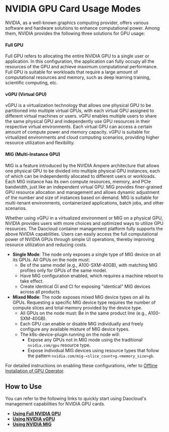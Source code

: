 # NVIDIA GPU Card Usage Modes

NVIDIA, as a well-known graphics computing provider, offers various software and hardware solutions to enhance computational power. Among them, NVIDIA provides the following three solutions for GPU usage:

#### Full GPU

Full GPU refers to allocating the entire NVIDIA GPU to a single user or application. In this configuration, the application can fully occupy all the resources of the GPU and achieve maximum computational performance. Full GPU is suitable for workloads that require a large amount of computational resources and memory, such as deep learning training, scientific computing, etc.

#### vGPU (Virtual GPU)

vGPU is a virtualization technology that allows one physical GPU to be partitioned into multiple virtual GPUs, with each virtual GPU assigned to different virtual machines or users. vGPU enables multiple users to share the same physical GPU and independently use GPU resources in their respective virtual environments. Each virtual GPU can access a certain amount of compute power and memory capacity. vGPU is suitable for virtualized environments and cloud computing scenarios, providing higher resource utilization and flexibility.

#### MIG (Multi-Instance GPU)

MIG is a feature introduced by the NVIDIA Ampere architecture that allows one physical GPU to be divided into multiple physical GPU instances, each of which can be independently allocated to different users or workloads. Each MIG instance has its own compute resources, memory, and PCIe bandwidth, just like an independent virtual GPU. MIG provides finer-grained GPU resource allocation and management and allows dynamic adjustment of the number and size of instances based on demand. MIG is suitable for multi-tenant environments, containerized applications, batch jobs, and other scenarios.

Whether using vGPU in a virtualized environment or MIG on a physical GPU, NVIDIA provides users with more choices and optimized ways to utilize GPU resources. The Daocloud container management platform fully supports the above NVIDIA capabilities. Users can easily access the full computational power of NVIDIA GPUs through simple UI operations, thereby improving resource utilization and reducing costs.

- **Single Mode**: The node only exposes a single type of MIG device on all its GPUs. All GPUs on the node must:
    - Be of the same model (e.g., A100-SXM-40GB), with matching MIG profiles only for GPUs of the same model.
    - Have MIG configuration enabled, which requires a machine reboot to take effect.
    - Create identical GI and CI for exposing "identical" MIG devices across all products.
- **Mixed Mode**: The node exposes mixed MIG device types on all its GPUs. Requesting a specific MIG device type requires the number of compute slices and total memory provided by the device type.
    - All GPUs on the node must: Be in the same product line (e.g., A100-SXM-40GB).
    - Each GPU can enable or disable MIG individually and freely configure any available mixture of MIG device types.
    - The k8s-device-plugin running on the node will:
        - Expose any GPUs not in MIG mode using the traditional `nvidia.com/gpu` resource type.
        - Expose individual MIG devices using resource types that follow the pattern `nvidia.com/mig-<slice_count>g.<memory_size>gb`.

For detailed instructions on enabling these configurations, refer to [Offline Installation of GPU Operator](install_nvidia_driver_of_operator.md).

## How to Use

You can refer to the following links to quickly start using Daocloud's management capabilities for NVIDIA GPU cards.

- **[Using Full NVIDIA GPU](full_gpu_userguide.md)**
- **[Using NVIDIA vGPU](vgpu/vgpu_user.md)**
- **[Using NVIDIA MIG](mig/mig_usage.md)**
